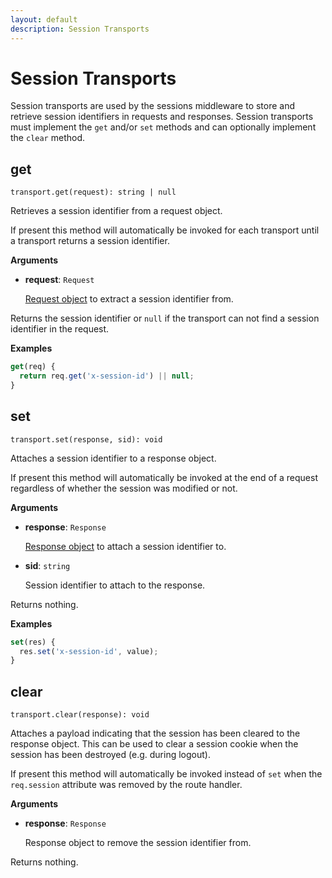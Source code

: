 ```yaml
---
layout: default
description: Session Transports
---
```

Session Transports
==================

Session transports are used by the sessions middleware to store and retrieve session identifiers in requests and responses. Session transports must implement the `get` and/or `set` methods and can optionally implement the `clear` method.

get
---

`transport.get(request): string | null`

Retrieves a session identifier from a request object.

If present this method will automatically be invoked for each transport until a transport returns a session identifier.

**Arguments**

* **request**: `Request`

  [Request object](foxx-router-request.html) to extract a session identifier from.

Returns the session identifier or `null` if the transport can not find a session identifier in the request.

**Examples**

```js
get(req) {
  return req.get('x-session-id') || null;
}
```

set
---

`transport.set(response, sid): void`

Attaches a session identifier to a response object.

If present this method will automatically be invoked at the end of a request regardless of whether the session was modified or not.

**Arguments**

* **response**: `Response`

  [Response object](foxx-router-response.html) to attach a session identifier to.

* **sid**: `string`

  Session identifier to attach to the response.

Returns nothing.

**Examples**

```js
set(res) {
  res.set('x-session-id', value);
}
```

clear
-----

`transport.clear(response): void`

Attaches a payload indicating that the session has been cleared to the response object.
This can be used to clear a session cookie when the session has been destroyed (e.g. during logout).

If present this method will automatically be invoked instead of `set` when the `req.session` attribute was removed by the route handler.

**Arguments**

* **response**: `Response`

  Response object to remove the session identifier from.

Returns nothing.
